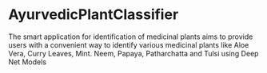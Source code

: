 # AyurvedicPlantClassifier
The smart application for identification of medicinal plants aims to provide users with a convenient way to identify various medicinal plants like Aloe Vera, Curry Leaves, Mint. Neem, Papaya, Patharchatta and Tulsi using Deep Net Models
